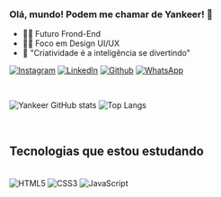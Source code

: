 ### Olá, mundo! Podem me chamar de Yankeer! 👋
- 🧑‍🎓 Futuro Frond-End
- 🧑‍💻 Foco em Design UI/UX
- 🧠 "Criatividade é a inteligência se divertindo"

[![Instagram](https://img.shields.io/badge/Instagram-E4405F?style=for-the-badge&logo=instagram&logoColor=white
)](https://www.instagram.com/yankeer_ffc/)
[![LinkedIn](https://img.shields.io/badge/LinkedIn-0077B5?style=for-the-badge&logo=linkedin&logoColor=white
)](https://www.linkedin.com/in/yanf-ferreira/)
[![Github](https://img.shields.io/badge/GitHub-100000?style=for-the-badge&logo=github&logoColor=white)](https://github.com/Yan-Ferreira)
[![WhatsApp](https://img.shields.io/badge/WhatsApp-25D366?style=for-the-badge&logo=whatsapp&logoColor=white
)](https://api.whatsapp.com/send?phone=5592984813948)

<br>

![Yankeer GitHub stats](https://github-readme-stats.vercel.app/api?username=Yan-Ferreira&show_icons=true&theme=radical)
![Top Langs](https://github-readme-stats.vercel.app/api/top-langs/?username=Yan-Ferreira&layout=compact)

<br>

## Tecnologias que estou estudando

<div style="display: inline_block"></br>
   <img align="center" alt="HTML5" src="https://img.shields.io/badge/HTML5-E34F26?style=for-the-badge&logo=html5&logoColor=white">
   <img align="center" alt="CSS3" src="https://img.shields.io/badge/CSS-239120?&style=for-the-badge&logo=css3&logoColor=white">
   <img align="center" alt="JavaScript" src="https://img.shields.io/badge/JavaScript-323330?style=for-the-badge&logo=javascript&logoColor=F7DF1E">
</div>